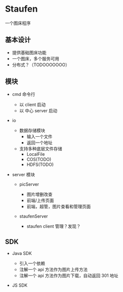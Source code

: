 # Staufen

一个图床程序


## 基本设计
- 提供基础图床功能
- 一个图床，多个服务可用
- 分布式？（TODOOOOOOO）

## 模块
- cmd 命令行
    - 以 client 启动
    - 以 中心 server 启动
    

- io
    - 数据存储模块
        - 输入一个文件
        - 返回一个地址
    - 支持多种底层文件存储
        - LocalFile
        - COS(TODO)
        - HDFS(TODO)

- server 模块
    - picServer
        - 图片增删改查
        - 前端/上传页面
        - 前端，超管，图片查看和管理页面
        
    - staufenServer
        - staufen client 管理？发现？
    
## SDK
- Java SDK
    - 引入一个依赖
    - 注解一个 api 方法作为图片上传方法
    - 注解一个 api 方法作为图片下载，自动返回 301 地址

- JS SDK
